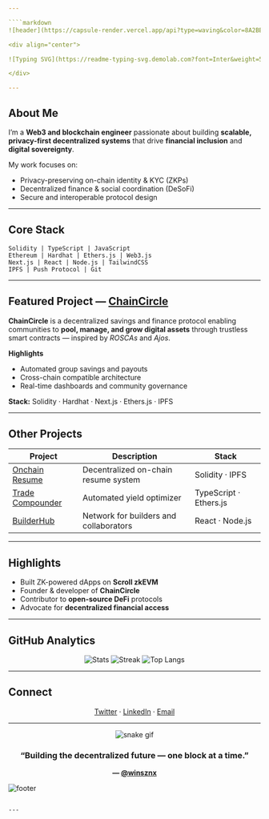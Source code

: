```yaml
---

````markdown
![header](https://capsule-render.vercel.app/api?type=waving&color=8A2BE2&height=160&section=header&text=Winszn&fontColor=ffffff&fontAlignY=35&desc=Web3+Developer+•+Smart+Contract+Engineer&descAlignY=55&descAlign=50)

<div align="center">

![Typing SVG](https://readme-typing-svg.demolab.com?font=Inter&weight=500&size=20&pause=1000&color=8A2BE2&center=true&vCenter=true&width=500&lines=Building+ChainCircle+and+the+DeSoFi+Future;Zero-Knowledge+%7C+Privacy-First+Protocols;Web3+Innovation+Through+Open+Infrastructure)

</div>

---
```


## About Me

I’m a **Web3 and blockchain engineer** passionate about building **scalable, privacy-first decentralized systems** that drive **financial inclusion** and **digital sovereignty**.

My work focuses on:
- Privacy-preserving on-chain identity & KYC (ZKPs)  
- Decentralized finance & social coordination (DeSoFi)  
- Secure and interoperable protocol design  

---

## Core Stack

```text
Solidity | TypeScript | JavaScript
Ethereum | Hardhat | Ethers.js | Web3.js
Next.js | React | Node.js | TailwindCSS
IPFS | Push Protocol | Git
````

---

## Featured Project — [ChainCircle](https://chaincircle.org)

**ChainCircle** is a decentralized savings and finance protocol enabling communities to **pool, manage, and grow digital assets** through trustless smart contracts — inspired by *ROSCAs* and *Ajos*.

**Highlights**

* Automated group savings and payouts
* Cross-chain compatible architecture
* Real-time dashboards and community governance

**Stack:** Solidity · Hardhat · Next.js · Ethers.js · IPFS

---

## Other Projects

| Project                                                         | Description                            | Stack                  |
| --------------------------------------------------------------- | -------------------------------------- | ---------------------- |
| [Onchain Resume](https://github.com/winsznx/onchain-resume)     | Decentralized on-chain resume system   | Solidity · IPFS        |
| [Trade Compounder](https://github.com/winsznx/trade-compounder) | Automated yield optimizer              | TypeScript · Ethers.js |
| [BuilderHub](https://github.com/winsznx/builderhub)             | Network for builders and collaborators | React · Node.js        |

---

## Highlights

* Built ZK-powered dApps on **Scroll zkEVM**
* Founder & developer of **ChainCircle**
* Contributor to **open-source DeFi** protocols
* Advocate for **decentralized financial access**

---

## GitHub Analytics

<div align="center">

![Stats](https://github-readme-stats.vercel.app/api?username=winsznx\&show_icons=true\&theme=tokyonight\&hide_border=true\&count_private=true\&include_all_commits=true)
![Streak](https://github-readme-streak-stats.herokuapp.com/?user=winsznx\&theme=tokyonight\&hide_border=true)
![Top Langs](https://github-readme-stats.vercel.app/api/top-langs/?username=winsznx\&layout=compact\&theme=tokyonight\&hide_border=true)

</div>

---

## Connect

<div align="center">

[Twitter](https://twitter.com/winsznx) · [LinkedIn](https://linkedin.com/in/timothy-p-790b78) · [Email](mailto:winsznx@gmail.com)

</div>

---

<div align="center">

![snake gif](https://raw.githubusercontent.com/Platane/snk/output/github-contribution-grid-snake.svg)

### “Building the decentralized future — one block at a time.”

**— [@winsznx](https://github.com/winsznx)**

</div>

![footer](https://capsule-render.vercel.app/api?type=waving\&color=8A2BE2\&height=100\&section=footer)

```

---


